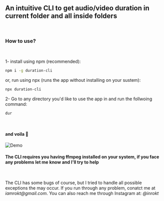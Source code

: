 ## An intuitive CLI to get audio/video duration in current folder and all inside folders

<br>

### How to use?
<br>

1- install using npm (recommended):

```sh
npm i -g duration-cli
```

or, run using npx (runs the app without installing on your sustem):

```sh
npx duration-cli
```


2- Go to any directory you'd like to use the app in and run the follwoing command:

```sh
dur
```
<br>

#### and voila 🚀


![Demo](https://i.imgur.com/9rIwac8.gif)

#### The CLI requires you having <strong>ffmpeg</strong> installed on your system, if you face any problems let me know and I'll try to help

<br>

<p>The CLI has some bugs of course, but I tried to handle all possible exceptions the may occur. If you run through any problem, conatct me at <i>iamrokt@gmail.com</i>. You can also reach me through Instagram at: <i>@inrokt</i></p>